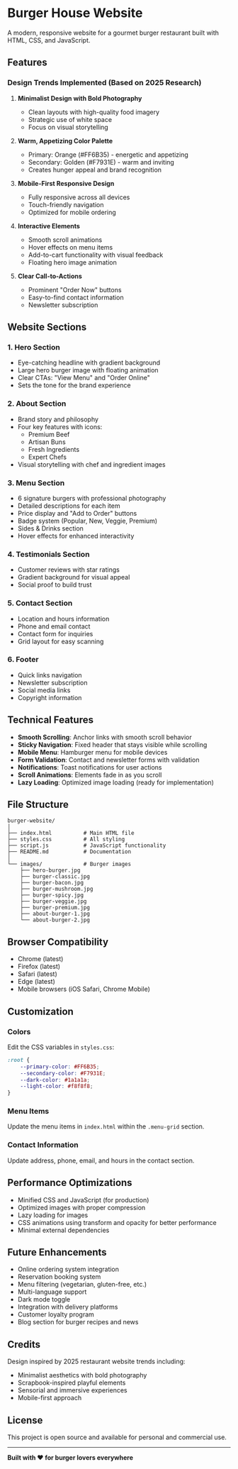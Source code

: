 # Burger House Website

A modern, responsive website for a gourmet burger restaurant built with HTML, CSS, and JavaScript.

## Features

### Design Trends Implemented (Based on 2025 Research)

1. **Minimalist Design with Bold Photography**
   - Clean layouts with high-quality food imagery
   - Strategic use of white space
   - Focus on visual storytelling

2. **Warm, Appetizing Color Palette**
   - Primary: Orange (#FF6B35) - energetic and appetizing
   - Secondary: Golden (#F7931E) - warm and inviting
   - Creates hunger appeal and brand recognition

3. **Mobile-First Responsive Design**
   - Fully responsive across all devices
   - Touch-friendly navigation
   - Optimized for mobile ordering

4. **Interactive Elements**
   - Smooth scroll animations
   - Hover effects on menu items
   - Add-to-cart functionality with visual feedback
   - Floating hero image animation

5. **Clear Call-to-Actions**
   - Prominent "Order Now" buttons
   - Easy-to-find contact information
   - Newsletter subscription

## Website Sections

### 1. Hero Section
- Eye-catching headline with gradient background
- Large hero burger image with floating animation
- Clear CTAs: "View Menu" and "Order Online"
- Sets the tone for the brand experience

### 2. About Section
- Brand story and philosophy
- Four key features with icons:
  - Premium Beef
  - Artisan Buns
  - Fresh Ingredients
  - Expert Chefs
- Visual storytelling with chef and ingredient images

### 3. Menu Section
- 6 signature burgers with professional photography
- Detailed descriptions for each item
- Price display and "Add to Order" buttons
- Badge system (Popular, New, Veggie, Premium)
- Sides & Drinks section
- Hover effects for enhanced interactivity

### 4. Testimonials Section
- Customer reviews with star ratings
- Gradient background for visual appeal
- Social proof to build trust

### 5. Contact Section
- Location and hours information
- Phone and email contact
- Contact form for inquiries
- Grid layout for easy scanning

### 6. Footer
- Quick links navigation
- Newsletter subscription
- Social media links
- Copyright information

## Technical Features

- **Smooth Scrolling**: Anchor links with smooth scroll behavior
- **Sticky Navigation**: Fixed header that stays visible while scrolling
- **Mobile Menu**: Hamburger menu for mobile devices
- **Form Validation**: Contact and newsletter forms with validation
- **Notifications**: Toast notifications for user actions
- **Scroll Animations**: Elements fade in as you scroll
- **Lazy Loading**: Optimized image loading (ready for implementation)

## File Structure

```
burger-website/
│
├── index.html          # Main HTML file
├── styles.css          # All styling
├── script.js           # JavaScript functionality
├── README.md           # Documentation
│
└── images/             # Burger images
    ├── hero-burger.jpg
    ├── burger-classic.jpg
    ├── burger-bacon.jpg
    ├── burger-mushroom.jpg
    ├── burger-spicy.jpg
    ├── burger-veggie.jpg
    ├── burger-premium.jpg
    ├── about-burger-1.jpg
    └── about-burger-2.jpg
```

## Browser Compatibility

- Chrome (latest)
- Firefox (latest)
- Safari (latest)
- Edge (latest)
- Mobile browsers (iOS Safari, Chrome Mobile)

## Customization

### Colors
Edit the CSS variables in `styles.css`:
```css
:root {
    --primary-color: #FF6B35;
    --secondary-color: #F7931E;
    --dark-color: #1a1a1a;
    --light-color: #f8f8f8;
}
```

### Menu Items
Update the menu items in `index.html` within the `.menu-grid` section.

### Contact Information
Update address, phone, email, and hours in the contact section.

## Performance Optimizations

- Minified CSS and JavaScript (for production)
- Optimized images with proper compression
- Lazy loading for images
- CSS animations using transform and opacity for better performance
- Minimal external dependencies

## Future Enhancements

- Online ordering system integration
- Reservation booking system
- Menu filtering (vegetarian, gluten-free, etc.)
- Multi-language support
- Dark mode toggle
- Integration with delivery platforms
- Customer loyalty program
- Blog section for burger recipes and news

## Credits

Design inspired by 2025 restaurant website trends including:
- Minimalist aesthetics with bold photography
- Scrapbook-inspired playful elements
- Sensorial and immersive experiences
- Mobile-first approach

## License

This project is open source and available for personal and commercial use.

---

**Built with ❤️ for burger lovers everywhere**
